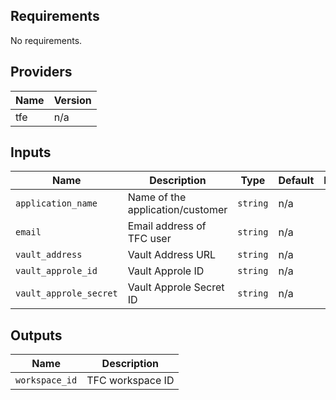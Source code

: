## Requirements

No requirements.

## Providers

| Name | Version |
|------|---------|
| tfe | n/a |

## Inputs

| Name | Description | Type | Default | Required |
|------|-------------|------|---------|:--------:|
| `application_name` | Name of the application/customer | `string` | n/a | yes |
| `email` | Email address of TFC user | `string` | n/a | yes |
| `vault_address` | Vault Address URL | `string` | n/a | yes |
| `vault_approle_id` | Vault Approle ID | `string` | n/a | yes |
| `vault_approle_secret` | Vault Approle Secret ID | `string` | n/a | yes |

## Outputs

| Name | Description |
|------|-------------|
| `workspace_id` | TFC workspace ID |

